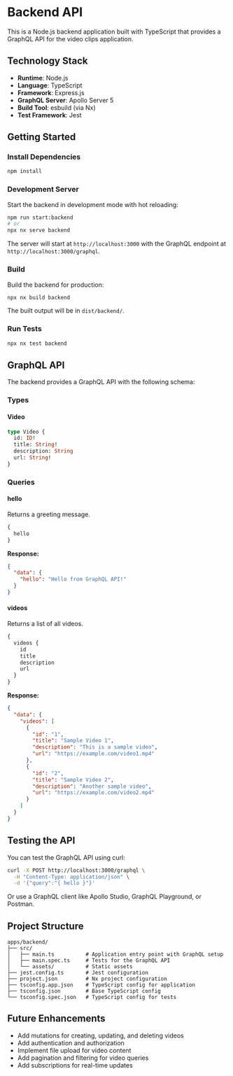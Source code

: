 # Backend API

This is a Node.js backend application built with TypeScript that provides a GraphQL API for the video clips application.

## Technology Stack

- **Runtime**: Node.js
- **Language**: TypeScript
- **Framework**: Express.js
- **GraphQL Server**: Apollo Server 5
- **Build Tool**: esbuild (via Nx)
- **Test Framework**: Jest

## Getting Started

### Install Dependencies

```bash
npm install
```

### Development Server

Start the backend in development mode with hot reloading:

```bash
npm run start:backend
# or
npx nx serve backend
```

The server will start at `http://localhost:3000` with the GraphQL endpoint at `http://localhost:3000/graphql`.

### Build

Build the backend for production:

```bash
npx nx build backend
```

The built output will be in `dist/backend/`.

### Run Tests

```bash
npx nx test backend
```

## GraphQL API

The backend provides a GraphQL API with the following schema:

### Types

#### Video
```graphql
type Video {
  id: ID!
  title: String!
  description: String
  url: String!
}
```

### Queries

#### hello
Returns a greeting message.

```graphql
{
  hello
}
```

**Response:**
```json
{
  "data": {
    "hello": "Hello from GraphQL API!"
  }
}
```

#### videos
Returns a list of all videos.

```graphql
{
  videos {
    id
    title
    description
    url
  }
}
```

**Response:**
```json
{
  "data": {
    "videos": [
      {
        "id": "1",
        "title": "Sample Video 1",
        "description": "This is a sample video",
        "url": "https://example.com/video1.mp4"
      },
      {
        "id": "2",
        "title": "Sample Video 2",
        "description": "Another sample video",
        "url": "https://example.com/video2.mp4"
      }
    ]
  }
}
```

## Testing the API

You can test the GraphQL API using curl:

```bash
curl -X POST http://localhost:3000/graphql \
  -H "Content-Type: application/json" \
  -d '{"query":"{ hello }"}'
```

Or use a GraphQL client like Apollo Studio, GraphQL Playground, or Postman.

## Project Structure

```
apps/backend/
├── src/
│   ├── main.ts          # Application entry point with GraphQL setup
│   ├── main.spec.ts     # Tests for the GraphQL API
│   └── assets/          # Static assets
├── jest.config.ts       # Jest configuration
├── project.json         # Nx project configuration
├── tsconfig.app.json    # TypeScript config for application
├── tsconfig.json        # Base TypeScript config
└── tsconfig.spec.json   # TypeScript config for tests
```


## Future Enhancements

- Add mutations for creating, updating, and deleting videos
- Add authentication and authorization
- Implement file upload for video content
- Add pagination and filtering for video queries
- Add subscriptions for real-time updates
